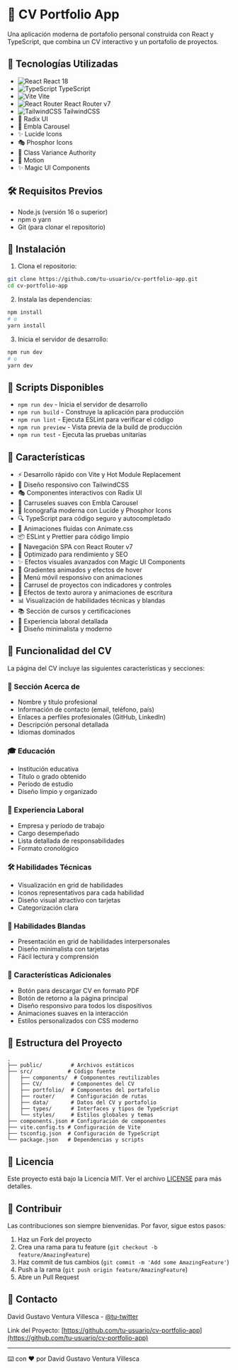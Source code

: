 # 🎯 CV Portfolio App

Una aplicación moderna de portafolio personal construida con React y TypeScript, que combina un CV interactivo y un portafolio de proyectos.

## 🚀 Tecnologías Utilizadas

- ![React](https://img.shields.io/badge/React-20232A?style=for-the-badge&logo=react&logoColor=61DAFB) React 18
- ![TypeScript](https://img.shields.io/badge/TypeScript-007ACC?style=for-the-badge&logo=typescript&logoColor=white) TypeScript
- ![Vite](https://img.shields.io/badge/Vite-646CFF?style=for-the-badge&logo=vite&logoColor=white) Vite
- ![React Router](https://img.shields.io/badge/React_Router-CA4245?style=for-the-badge&logo=react-router&logoColor=white) React Router v7
- ![TailwindCSS](https://img.shields.io/badge/Tailwind_CSS-38B2AC?style=for-the-badge&logo=tailwind-css&logoColor=white) TailwindCSS
- 🎨 Radix UI
- 🎠 Embla Carousel
- ✨ Lucide Icons
- 🎭 Phosphor Icons
- 🌈 Class Variance Authority
- 🎯 Motion
- ✨ Magic UI Components

## 🛠️ Requisitos Previos

- Node.js (versión 16 o superior)
- npm o yarn
- Git (para clonar el repositorio)

## 🚀 Instalación

1. Clona el repositorio:
```bash
git clone https://github.com/tu-usuario/cv-portfolio-app.git
cd cv-portfolio-app
```

2. Instala las dependencias:
```bash
npm install
# o
yarn install
```

3. Inicia el servidor de desarrollo:
```bash
npm run dev
# o
yarn dev
```

## 📝 Scripts Disponibles

- `npm run dev` - Inicia el servidor de desarrollo
- `npm run build` - Construye la aplicación para producción
- `npm run lint` - Ejecuta ESLint para verificar el código
- `npm run preview` - Vista previa de la build de producción
- `npm run test` - Ejecuta las pruebas unitarias

## 🎨 Características

- ⚡️ Desarrollo rápido con Vite y Hot Module Replacement
- 📱 Diseño responsivo con TailwindCSS
- 🎭 Componentes interactivos con Radix UI
- 🎠 Carruseles suaves con Embla Carousel
- 🎨 Iconografía moderna con Lucide y Phosphor Icons
- 🔍 TypeScript para código seguro y autocompletado
- 🎯 Animaciones fluidas con Animate.css
- 📦 ESLint y Prettier para código limpio
- 🔄 Navegación SPA con React Router v7
- 🚀 Optimizado para rendimiento y SEO
- ✨ Efectos visuales avanzados con Magic UI Components
- 🎨 Gradientes animados y efectos de hover
- 📱 Menú móvil responsivo con animaciones
- 🎯 Carrusel de proyectos con indicadores y controles
- 🌟 Efectos de texto aurora y animaciones de escritura
- 📊 Visualización de habilidades técnicas y blandas
- 📚 Sección de cursos y certificaciones
- 💼 Experiencia laboral detallada
- 🎨 Diseño minimalista y moderno

## 📄 Funcionalidad del CV

La página del CV incluye las siguientes características y secciones:

### 👤 Sección Acerca de
- Nombre y título profesional
- Información de contacto (email, teléfono, país)
- Enlaces a perfiles profesionales (GitHub, LinkedIn)
- Descripción personal detallada
- Idiomas dominados

### 🎓 Educación
- Institución educativa
- Título o grado obtenido
- Período de estudio
- Diseño limpio y organizado

### 💼 Experiencia Laboral
- Empresa y período de trabajo
- Cargo desempeñado
- Lista detallada de responsabilidades
- Formato cronológico

### 🛠️ Habilidades Técnicas
- Visualización en grid de habilidades
- Iconos representativos para cada habilidad
- Diseño visual atractivo con tarjetas
- Categorización clara

### 🤝 Habilidades Blandas
- Presentación en grid de habilidades interpersonales
- Diseño minimalista con tarjetas
- Fácil lectura y comprensión

### 📱 Características Adicionales
- Botón para descargar CV en formato PDF
- Botón de retorno a la página principal
- Diseño responsivo para todos los dispositivos
- Animaciones suaves en la interacción
- Estilos personalizados con CSS moderno

## 📁 Estructura del Proyecto

```
.
├── public/         # Archivos estáticos
├── src/           # Código fuente
│   ├── components/  # Componentes reutilizables
│   ├── CV/         # Componentes del CV
│   ├── portfolio/  # Componentes del portafolio
│   ├── router/     # Configuración de rutas
│   ├── data/       # Datos del CV y portafolio
│   ├── types/      # Interfaces y tipos de TypeScript
│   └── styles/     # Estilos globales y temas
├── components.json # Configuración de componentes
├── vite.config.ts # Configuración de Vite
├── tsconfig.json  # Configuración de TypeScript
└── package.json   # Dependencias y scripts
```

## 📄 Licencia

Este proyecto está bajo la Licencia MIT. Ver el archivo [LICENSE](LICENSE) para más detalles.

## 👥 Contribuir

Las contribuciones son siempre bienvenidas. Por favor, sigue estos pasos:

1. Haz un Fork del proyecto
2. Crea una rama para tu feature (`git checkout -b feature/AmazingFeature`)
3. Haz commit de tus cambios (`git commit -m 'Add some AmazingFeature'`)
4. Push a la rama (`git push origin feature/AmazingFeature`)
5. Abre un Pull Request

## 📧 Contacto

David Gustavo Ventura Villesca - [@tu-twitter](https://twitter.com/tu-twitter)

Link del Proyecto: [https://github.com/tu-usuario/cv-portfolio-app](https://github.com/tu-usuario/cv-portfolio-app)

---
⌨️ con ❤️ por David Gustavo Ventura Villesca